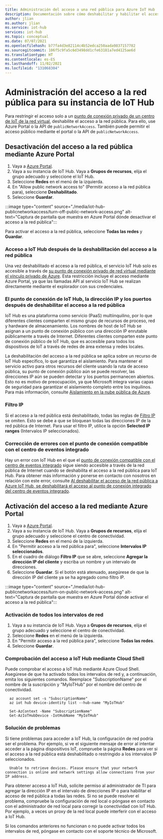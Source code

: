 ```yaml
---
title: Administración del acceso a una red pública para Azure IoT Hub
description: Documentación sobre cómo deshabilitar y habilitar el acceso a la red pública para IoT Hub
author: jlian
ms.author: jlian
ms.service: iot-hub
services: iot-hub
ms.topic: conceptual
ms.date: 07/07/2021
ms.openlocfilehash: b77fa4d3e82114c4b52edca250aada9837157782
ms.sourcegitcommit: 106f5c9fa5c6d3498dd1cfe63181a7ed4125ae6d
ms.translationtype: HT
ms.contentlocale: es-ES
ms.lasthandoff: 11/02/2021
ms.locfileid: "131068304"
---
```

# <a name="managing-public-network-access-for-your-iot-hub"></a>Administración del acceso a la red pública para su instancia de IoT Hub

Para restringir el acceso solo a un [punto de conexión privado de un centro de IoT de la red virtual](virtual-network-support.md), deshabilite el acceso a la red pública. Para ello, use Azure Portal o la API de `publicNetworkAccess`. También puede permitir el acceso público mediante el portal o la API de `publicNetworkAccess`.

## <a name="turn-off-public-network-access-using-the-azure-portal"></a>Desactivación del acceso a la red pública mediante Azure Portal

1. Vaya a [Azure Portal](https://portal.azure.com).
2. Vaya a su instancia de IoT Hub. Vaya a **Grupos de recursos**, elija el grupo adecuado y seleccione el IoT Hub.
3. Seleccione **Redes** en el menú de la izquierda.
4. En "Allow public network access to" (Permitir acceso a la red pública para), seleccione **Deshabilitado**.
5. Seleccione **Guardar**.

:::image type="content" source="./media/iot-hub-publicnetworkaccess/turn-off-public-network-access.png" alt-text="Captura de pantalla que muestra en Azure Portal dónde desactivar el acceso a la red pública":::

Para activar el acceso a la red pública, seleccione **Todas las redes** y **Guardar**.

### <a name="accessing-the-iot-hub-after-disabling-the-public-network-access"></a>Acceso a IoT Hub después de la deshabilitación del acceso a la red pública

Una vez deshabilitado el acceso a la red pública, el servicio IoT Hub solo es accesible a través de [su punto de conexión privado de red virtual mediante el vínculo privado de Azure](virtual-network-support.md). Esta restricción incluye el acceso mediante Azure Portal, ya que las llamadas API al servicio IoT Hub se realizan directamente mediante el explorador con sus credenciales.

### <a name="iot-hub-endpoint-ip-address-and-ports-after-disabling-public-network-access"></a>El punto de conexión de IoT Hub, la dirección IP y los puertos después de deshabilitar el acceso a la red pública

IoT Hub es una plataforma como servicio (PaaS) multiinquilino, por lo que diferentes clientes comparten el mismo grupo de recursos de proceso, red y hardware de almacenamiento. Los nombres de host de IoT Hub se asignan a un punto de conexión público con una dirección IP enrutable públicamente a través de Internet. Diferentes clientes comparten este punto de conexión público de IoT Hub, que es accesible para todos los dispositivos de IoT a través de redes de área extensa y redes locales. 

La deshabilitación del acceso a la red pública se aplica sobre un recurso de IoT Hub específico, lo que garantiza el aislamiento. Para mantener el servicio activo para otros recursos del cliente usando la ruta de acceso pública, su punto de conexión público aún se puede resolver, las direcciones IP aún se pueden detectar y los puertos permanecen abiertos. Esto no es motivo de preocupación, ya que Microsoft integra varias capas de seguridad para garantizar el aislamiento completo entre los inquilinos. Para más información, consulte [Aislamiento en la nube pública de Azure](../security/fundamentals/isolation-choices.md#tenant-level-isolation).

### <a name="ip-filter"></a>Filtro IP

Si el acceso a la red pública está deshabilitado, todas las reglas de [Filtro IP](iot-hub-ip-filtering.md) se omiten. Esto se debe a que se bloquean todas las direcciones IP de la red pública de Internet. Para usar el filtro IP, utilice la opción **Selected IP ranges** (Intervalos IP seleccionados).

### <a name="bug-fix-with-built-in-event-hub-compatible-endpoint"></a>Corrección de errores con el punto de conexión compatible con el centro de eventos integrado

Hay un error con IoT Hub en el que el [punto de conexión compatible con el centro de eventos integrado](iot-hub-devguide-messages-read-builtin.md) sigue siendo accesible a través de la red pública de Internet cuando se deshabilita el acceso a la red pública para IoT Hub. Para obtener más información y ponerse en contacto con nosotros en relación con este error, consulte [Al deshabilitar el acceso de la red pública a Azure IoT Hub, se deshabilitará el acceso al punto de conexión integrado del centro de eventos integrado](https://azure.microsoft.com/updates/iot-hub-public-network-access-bug-fix).

## <a name="turn-on-network-access-using-azure-portal"></a>Activación del acceso a la red mediante Azure Portal

1. Vaya a [Azure Portal](https://portal.azure.com).
2. Vaya a su instancia de IoT Hub. Vaya a **Grupos de recursos**, elija el grupo adecuado y seleccione el centro de conectividad.
3. Seleccione **Redes** en el menú de la izquierda.
4. En "Permitir acceso a la red pública para", seleccione **Intervalos IP seleccionados**.
5. En el cuadro de diálogo **Filtro IP** que se abre, seleccione **Agregar la dirección IP del cliente** y escriba un nombre y un intervalo de direcciones.
6. Seleccione **Guardar**. Si el botón está atenuado, asegúrese de que la dirección IP del cliente ya se ha agregado como filtro IP.

:::image type="content" source="./media/iot-hub-publicnetworkaccess/turn-on-public-network-access.png" alt-text="Captura de pantalla que muestra en Azure Portal dónde activar el acceso a la red pública":::

### <a name="turn-on-all-network-ranges"></a>Activación de todos los intervalos de red

1. Vaya a su instancia de IoT Hub. Vaya a **Grupos de recursos**, elija el grupo adecuado y seleccione el centro de conectividad.
1. Seleccione **Redes** en el menú de la izquierda.
1. En "Permitir acceso a la red pública para", seleccione **Todas las redes**.
1. Seleccione **Guardar**.

### <a name="check-iot-hub-access-using-cloud-shell"></a>Comprobación del acceso a IoT Hub mediante Cloud Shell

Puede comprobar el acceso a IoT Hub mediante Azure Cloud Shell. Asegúrese de que ha activado todos los intervalos de red y, a continuación, emita los siguientes comandos. Reemplace "SubscriptionName" por el nombre de la suscripción y "MyIoTHub" por el nombre del centro de conectividad.

```azurecli
  az account set -s "SubscriptionName"
  az iot hub device-identity list --hub-name "MyIoTHub"
```

```azurepowershell
  Set-AzContext -Name "SubscriptionName"
  Get-AzIoTHubDevice -IotHubName "MyIoTHub"
```
### <a name="troubleshooting"></a>Solución de problemas

Si tiene problemas para acceder a IoT Hub, la configuración de red podría ser el problema. Por ejemplo, si ve el siguiente mensaje de error al intentar acceder a la página dispositivos IoT, compruebe la página **Redes** para ver si el acceso a la red pública está deshabilitado o restringido a los intervalos IP seleccionados.

```
  Unable to retrieve devices. Please ensure that your network connection is online and network settings allow connections from your IP address.
```

Para obtener acceso a IoT Hub, solicite permiso al administrador de TI para agregar la dirección IP en el intervalo de direcciones IP o para habilitar el acceso de red pública a todas las redes. Si no se puede resolver el problema, compruebe la configuración de red local o póngase en contacto con el administrador de red local para corregir la conectividad con IoT Hub. Por ejemplo, a veces un proxy de la red local puede interferir con el acceso a IoT Hub.

Si los comandos anteriores no funcionan o no puede activar todos los intervalos de red, póngase en contacto con el soporte técnico de Microsoft.
